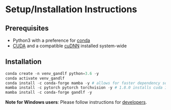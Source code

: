 # Setup/Installation Instructions

## Prerequisites

- Python3 with a preference for [conda](https://www.anaconda.com/)
- [CUDA](https://developer.nvidia.com/cuda-download) and a compatible [cuDNN](https://developer.nvidia.com/cudnn) installed system-wide

## Installation

```powershell
conda create -n venv_gandlf python=3.6 -y
conda activate venv_gandlf
conda install -c conda-forge mamba -y # allows for faster dependency solving
mamba install -c pytorch pytorch torchvision -y # 1.8.0 installs cuda 10.2 by default, personalize based on your cuda/driver availability via https://pytorch.org/get-started/locally/
mamba install -c conda-forge gandlf -y
```

**Note for Windows users**: Please follow instructions for [developers](./extending).

